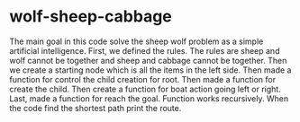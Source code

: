 # wolf-sheep-cabbage


The main goal in this code solve the sheep wolf problem as a simple artificial intelligence.
First, we defined the rules. The rules are sheep and wolf cannot be together and sheep and cabbage cannot be together. 
Then we create a starting node which is all the items in the left side. 
Then made a function for control the child creation for root. 
Then made a function for create the child. 
Then create a function for boat action going left or right. 
Last, made a function for reach the goal. Function works recursively. When the code find the shortest path print the route. 
